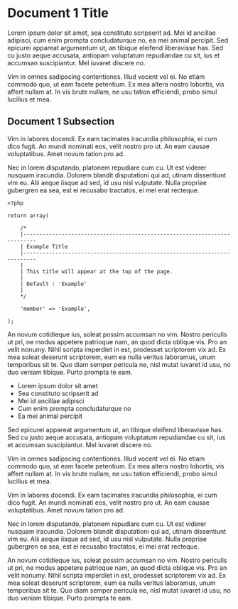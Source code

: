 # Document 1 Title

Lorem ipsum dolor sit amet, sea constituto scripserit ad. Mei id ancillae adipisci, cum enim prompta concludaturque no, ea mei animal percipit. Sed epicurei appareat argumentum ut, an tibique eleifend liberavisse has. Sed cu justo aeque accusata, antiopam voluptatum repudiandae cu sit, ius et accumsan suscipiantur. Mel iuvaret discere no.

Vim in omnes sadipscing contentiones. Illud vocent vel ei. No etiam commodo quo, ut eam facete petentium. Ex mea altera nostro lobortis, vis affert nullam at. In vis brute nullam, ne usu tation efficiendi, probo simul lucilius et mea.

## Document 1 Subsection

Vim in labores docendi. Ex eam tacimates iracundia philosophia, ei cum dico fugit. An mundi nominati eos, velit nostro pro ut. An eam causae voluptatibus. Amet novum tation pro ad.

Nec in lorem disputando, platonem repudiare cum cu. Ut est viderer nusquam iracundia. Dolorem blandit disputationi qui ad, utinam dissentiunt vim eu. Alii aeque iisque ad sed, id usu nisl vulputate. Nulla propriae gubergren ea sea, est ei recusabo tractatos, ei mei erat recteque.

```
<?php

return array(

    /*
    |--------------------------------------------------------------------------
    | Example Title
    |--------------------------------------------------------------------------
    |
    | This title will appear at the top of the page.
    |
    | Default : 'Example'
    |
    */

    'member' => 'Example',

);
```

An novum cotidieque ius, soleat possim accumsan no vim. Nostro periculis ut pri, ne modus appetere patrioque nam, an quod dicta oblique vis. Pro an velit nonumy. Nihil scripta imperdiet in est, prodesset scriptorem vix ad. Ex mea soleat deserunt scriptorem, eum ea nulla veritus laboramus, unum temporibus sit te. Quo diam semper pericula ne, nisl mutat iuvaret id usu, no duo veniam tibique. Purto prompta te eam.

* Lorem ipsum dolor sit amet
* Sea constituto scripserit ad
* Mei id ancillae adipisci
* Cum enim prompta concludaturque no
* Ea mei animal percipit

Sed epicurei appareat argumentum ut, an tibique eleifend liberavisse has. Sed cu justo aeque accusata, antiopam voluptatum repudiandae cu sit, ius et accumsan suscipiantur. Mel iuvaret discere no.

Vim in omnes sadipscing contentiones. Illud vocent vel ei. No etiam commodo quo, ut eam facete petentium. Ex mea altera nostro lobortis, vis affert nullam at. In vis brute nullam, ne usu tation efficiendi, probo simul lucilius et mea.

Vim in labores docendi. Ex eam tacimates iracundia philosophia, ei cum dico fugit. An mundi nominati eos, velit nostro pro ut. An eam causae voluptatibus. Amet novum tation pro ad.

Nec in lorem disputando, platonem repudiare cum cu. Ut est viderer nusquam iracundia. Dolorem blandit disputationi qui ad, utinam dissentiunt vim eu. Alii aeque iisque ad sed, id usu nisl vulputate. Nulla propriae gubergren ea sea, est ei recusabo tractatos, ei mei erat recteque.

An novum cotidieque ius, soleat possim accumsan no vim. Nostro periculis ut pri, ne modus appetere patrioque nam, an quod dicta oblique vis. Pro an velit nonumy. Nihil scripta imperdiet in est, prodesset scriptorem vix ad. Ex mea soleat deserunt scriptorem, eum ea nulla veritus laboramus, unum temporibus sit te. Quo diam semper pericula ne, nisl mutat iuvaret id usu, no duo veniam tibique. Purto prompta te eam.

